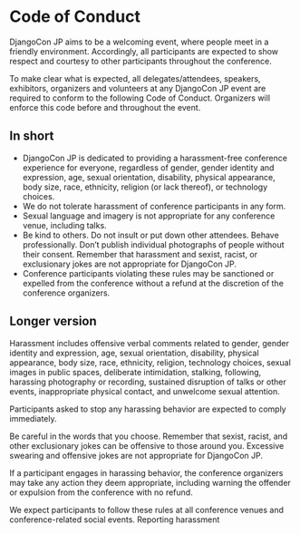 # Code of Conduct

DjangoCon JP aims to be a welcoming event, where people meet in a friendly environment.
Accordingly, all participants are expected to show respect and courtesy to other participants throughout the conference.

To make clear what is expected, all delegates/attendees, speakers, exhibitors, organizers
and volunteers at any DjangoCon JP event are required to conform to the following Code of Conduct.
Organizers will enforce this code before and throughout the event.

## In short

* DjangoCon JP is dedicated to providing a harassment-free conference experience for everyone,
  regardless of gender, gender identity and expression, age, sexual orientation, disability, physical appearance,
  body size, race, ethnicity, religion (or lack thereof), or technology choices.
* We do not tolerate harassment of conference participants in any form.
* Sexual language and imagery is not appropriate for any conference venue, including talks.
* Be kind to others. Do not insult or put down other attendees. Behave professionally.
  Don’t publish individual photographs of people without their consent.
  Remember that harassment and sexist, racist, or exclusionary jokes are not appropriate for DjangoCon JP.
* Conference participants violating these rules may be sanctioned or expelled from the conference without a refund
  at the discretion of the conference organizers.

## Longer version

Harassment includes offensive verbal comments related to gender, gender identity and expression,
age, sexual orientation, disability, physical appearance, body size, race, ethnicity, religion,
technology choices, sexual images in public spaces, deliberate intimidation, stalking, following,
harassing photography or recording, sustained disruption of talks or other events, inappropriate physical contact,
and unwelcome sexual attention.

Participants asked to stop any harassing behavior are expected to comply immediately.

Be careful in the words that you choose. Remember that sexist, racist, and other exclusionary jokes can be offensive
to those around you. Excessive swearing and offensive jokes are not appropriate for DjangoCon JP.

If a participant engages in harassing behavior, the conference organizers may take any action they deem appropriate,
including warning the offender or expulsion from the conference with no refund.

We expect participants to follow these rules at all conference venues and conference-related social events.
Reporting harassment
